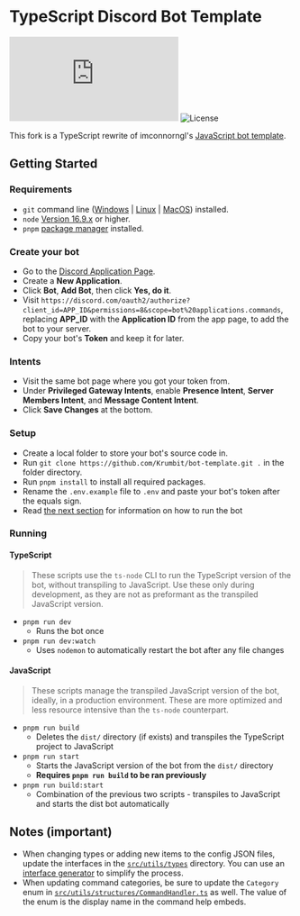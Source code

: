 # TypeScript Discord Bot Template
![discord.js](https://img.shields.io/github/package-json/dependency-version/Krumbit/bot-template/discord.js)
![License](https://img.shields.io/badge/license-MIT-blue)

This fork is a TypeScript rewrite of imconnorngl's [JavaScript bot template](https://github.com/imconnorngl/bot-template).

## Getting Started
### Requirements
* `git` command line ([Windows](https://git-scm.com/download/win) | [Linux](https://git-scm.com/download/linux) | [MacOS](https://git-scm.com/download/mac)) installed.
* `node` [Version 16.9.x](https://nodejs.org) or higher.
* `pnpm` [package manager](https://pnpm.io/installation) installed.

### Create your bot
* Go to the [Discord Application Page](https://discord.com/developers/applications).
* Create a **New Application**.
* Click **Bot**, **Add Bot**, then click **Yes, do it**.
* Visit `https://discord.com/oauth2/authorize?client_id=APP_ID&permissions=8&scope=bot%20applications.commands`, replacing **APP_ID** with the **Application ID** from the app page, to add the bot to your server.
* Copy your bot's **Token** and keep it for later.

### Intents
* Visit the same bot page where you got your token from.
* Under **Privileged Gateway Intents**, enable **Presence Intent**, **Server Members Intent**, and **Message Content Intent**.
* Click **Save Changes** at the bottom.

### Setup
* Create a local folder to store your bot's source code in.
* Run `git clone https://github.com/Krumbit/bot-template.git .` in the folder directory.
* Run `pnpm install` to install all required packages.
* Rename the `.env.example` file to `.env` and paste your bot's token after the equals sign.
* Read [the next section](#run-scripts) for information on how to run the bot

### Running
#### TypeScript
> These scripts use the `ts-node` CLI to run the TypeScript version of the bot, without transpiling to JavaScript. Use these only during development, as they are not as preformant as the transpiled JavaScript version.
* `pnpm run dev`
  * Runs the bot once
* `pnpm run dev:watch`
  * Uses `nodemon` to automatically restart the bot after any file changes
  
 #### JavaScript
 > These scripts manage the transpiled JavaScript version of the bot, ideally, in a production environment. These are more optimized and less resource intensive than the `ts-node` counterpart.
 * `pnpm run build`
    * Deletes the `dist/` directory (if exists) and transpiles the TypeScript project to JavaScript
* `pnpm run start`
    * Starts the JavaScript version of the bot from the `dist/` directory
    *  **Requires `pnpm run build` to be ran previously**
* `pnpm run build:start`
    * Combination of the previous two scripts - transpiles to JavaScript and starts the dist bot automatically

## Notes (important)
* When changing types or adding new items to the config JSON files, update the interfaces in the [`src/utils/types`](./src/utils//types/) directory. You can use an [interface generator](https://transform.tools/json-to-typescript) to simplify the process.
* When updating command categories, be sure to update the `Category` enum in [`src/utils/structures/CommandHandler.ts`](./src/utils/structures/CommandHandler.ts) as well. The value of the enum is the display name in the command help embeds.